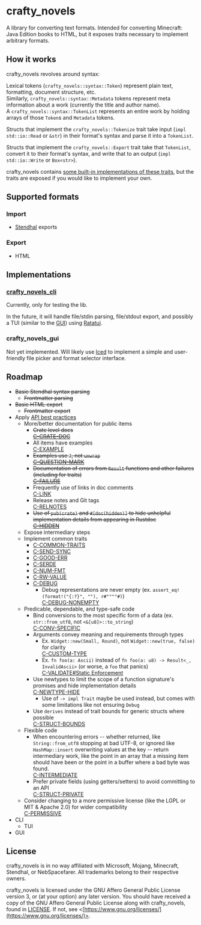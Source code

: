 # crafty_novels

A library for converting text formats.
Intended for converting Minecraft: Java Edition books to HTML,
but it exposes traits necessary to implement arbitrary formats.

## How it works

crafty_novels revolves around syntax:

Lexical tokens (`crafty_novels::syntax::Token`) represent
plain text, formatting, document structure, etc.\
Similarly, `crafty_novels::syntax::Metadata` tokens represent meta information about a work
(currently the title and author name).\
A `crafty_novels::syntax::TokenList` represents an entire work
by holding arrays of those `Token`s and `Metadata` tokens.

Structs that implement the `crafty_novels::Tokenize` trait
take input (`impl std::io::Read` or `&str`) in their format's syntax
and parse it into a `TokenList`.

Structs that implement the `crafty_novels::Export` trait
take that `TokenList`, convert it to their format's syntax,
and write that to an output (`impl std::io::Write` or `Box<str>`).

crafty_novels contains [some built-in implementations of these traits](#supported-formats),
but the traits are exposed if you would like to implement your own.

## Supported formats

### Import

- [Stendhal](https://modrinth.com/mod/stendhal) exports

### Export

- HTML

## Implementations

### [crafty_novels_cli](./crafty_novels_cli)

Currently, only for testing the lib.

In the future, it will handle file/stdin parsing, file/stdout export, and possibly a TUI (similar to the [GUI](#GUI)) using [Ratatui](https://ratatui.rs/).

### crafty_novels_gui

Not yet implemented.
Will likely use [Iced](https://iced.rs/) to implement a simple and user-friendly file picker and format selector interface.

## Roadmap

- ~~Basic Stendhal syntax parsing~~
  - ~~Frontmatter parsing~~
- ~~Basic HTML export~~
  - ~~Frontmatter export~~
- Apply [API best practices](https://rust-lang.github.io/api-guidelines/checklist.html)
  - More/better documentation for public items
    - ~~Crate level docs\
      [C-CRATE-DOC](https://rust-lang.github.io/api-guidelines/documentation.html#crate-level-docs-are-thorough-and-include-examples-c-crate-doc)~~
    - All items have examples\
      [C-EXAMPLE](https://rust-lang.github.io/api-guidelines/documentation.html#all-items-have-a-rustdoc-example-c-example)
    - ~~Examples use `?`, not `unwrap`\
      [C-QUESTION-MARK](https://rust-lang.github.io/api-guidelines/documentation.html#examples-use--not-try-not-unwrap-c-question-mark)~~
    - ~~Documentation of errors from `Result` functions
      and other failures (including for traits)\
      [C-FAILURE](https://rust-lang.github.io/api-guidelines/documentation.html#function-docs-include-error-panic-and-safety-considerations-c-failure)~~
    - Frequently use of links in doc comments\
      [C-LINK](https://rust-lang.github.io/api-guidelines/documentation.html#prose-contains-hyperlinks-to-relevant-things-c-link)
    - Release notes and Git tags\
      [C-RELNOTES](https://rust-lang.github.io/api-guidelines/documentation.html#release-notes-document-all-significant-changes-c-relnotes)
    - ~~Use of `pub(crate)` and `#[doc(hidden)]` to hide unhelpful implementation details from appearing in Rustdoc\
      [C-HIDDEN](https://rust-lang.github.io/api-guidelines/documentation.html#rustdoc-does-not-show-unhelpful-implementation-details-c-hidden)~~
  - Expose intermediary steps
  - Implement common traits
    - [C-COMMON-TRAITS](https://rust-lang.github.io/api-guidelines/interoperability.html#types-eagerly-implement-common-traits-c-common-traits)
    - [C-SEND-SYNC](https://rust-lang.github.io/api-guidelines/interoperability.html#types-are-send-and-sync-where-possible-c-send-sync)
    - [C-GOOD-ERR](https://rust-lang.github.io/api-guidelines/interoperability.html#error-types-are-meaningful-and-well-behaved-c-good-err)
    - [C-SERDE](https://rust-lang.github.io/api-guidelines/interoperability.html#data-structures-implement-serdes-serialize-deserialize-c-serde)
    - [C-NUM-FMT](https://rust-lang.github.io/api-guidelines/interoperability.html#binary-number-types-provide-hex-octal-binary-formatting-c-num-fmt)
    - [C-RW-VALUE](https://rust-lang.github.io/api-guidelines/interoperability.html#generic-readerwriter-functions-take-r-read-and-w-write-by-value-c-rw-value)
    - [C-DEBUG](https://rust-lang.github.io/api-guidelines/debuggability.html#all-public-types-implement-debug-c-debug)
      - Debug representations are never empty
        (ex. `assert_eq!(format!("{:?}", ""), r#""""#)`)\
        [C-DEBUG-NONEMPTY](https://rust-lang.github.io/api-guidelines/debuggability.html#debug-representation-is-never-empty-c-debug-nonempty)
  - Predicable, dependable, and type-safe code
    - Bind conversions to the most specific form of a data
      (ex. `str::from_utf8`, not `<&[u8]>::to_string`)\
      [C-CONV-SPECIFIC](https://rust-lang.github.io/api-guidelines/predictability.html#conversions-live-on-the-most-specific-type-involved-c-conv-specific)
    - Arguments convey meaning and requirements through types
      - Ex. `Widget::new(Small, Round)`, not `Widget::new(true, false)` for clarity\
        [C-CUSTOM-TYPE](https://rust-lang.github.io/api-guidelines/type-safety.html)
      - Ex. `fn foo(a: Ascii)` instead of `fn foo(a: u8) -> Result<_, InvalidAscii>` (or worse, a `foo` that panics)\
        [C-VALIDATE#Static Enforcement](https://rust-lang.github.io/api-guidelines/dependability.html#static-enforcement)
    - Use newtypes to limit the scope of a function signature's promises and hide implementation details\
      [C-NEWTYPE-HIDE](https://rust-lang.github.io/api-guidelines/future-proofing.html#newtypes-encapsulate-implementation-details-c-newtype-hide)
      - Use of `-> impl Trait` maybe be used instead, but comes with some limitations like not ensuring `Debug`
    - Use `derives` instead of trait bounds for generic structs where possible\
      [C-STRUCT-BOUNDS](https://rust-lang.github.io/api-guidelines/future-proofing.html#newtypes-encapsulate-implementation-details-c-newtype-hide)
  - Flexible code
    - When encountering errors
      -- whether returned, like `String::from_utf8` stopping at bad UTF-8,
      or ignored like `HashMap::insert` overwriting values at the key --
      return intermediary work,
      like the point in an array that a missing item should have been
      or the point in a buffer where a bad byte was found.\
      [C-INTERMEDIATE](https://rust-lang.github.io/api-guidelines/flexibility.html#functions-expose-intermediate-results-to-avoid-duplicate-work-c-intermediate)
    - Prefer private fields (using getters/setters) to avoid committing to an API\
      [C-STRUCT-PRIVATE](https://rust-lang.github.io/api-guidelines/future-proofing.html#sealed-traits-protect-against-downstream-implementations-c-sealed)
  - Consider changing to a more permissive license
    (like the LGPL or MIT & Apache 2.0)
    for wider compatibility\
    [C-PERMISSIVE](https://rust-lang.github.io/api-guidelines/necessities.html#crate-and-its-dependencies-have-a-permissive-license-c-permissive)
- CLI
  - TUI
- GUI

## License

crafty_novels is in no way affiliated with Microsoft, Mojang, Minecraft, Stendhal, or NebSpacefarer.
All trademarks belong to their respective owners.

crafty_novels is licensed under the GNU Affero General Public License version 3, or (at your option) any later version.
You should have received a copy of the GNU Affero General Public License along with crafty_novels, found in [LICENSE](./LICENSE).
If not, see \<[https://www.gnu.org/licenses/](https://www.gnu.org/licenses/)>.
